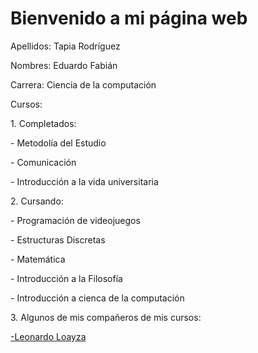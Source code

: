 <head>
    <meta charset="UTF-8">
    <meta name="description" content="Estudiante de la Universidad Católica San Pablo, UCSP, que estudia la carrera de Ciencia de la Computación">
    <meta name="keywords" content="Eduardo Fabián Tapia Rodríguez, Eduardo, Fabian, Tapia, Rodriguez">
    <meta name="author" content="Eduardo Tapia Rodríguez">
    <meta name="robots" content="index, follow">
    <title>Eduardo Tapia Rodriguez UCSP</title>
</head>

<!DOCTYPE html>
<html lang="es">
<head>
  <meta charset="UTF-8">
  <meta name="viewport" content="width=device-width, initial-scale=1.0">
  <title>Mi Página Web</title>
</head>
<body>
  <h1>Bienvenido a mi página web</h1>
  <p>Apellidos: Tapia Rodríguez</p>
  <p>Nombres: Eduardo Fabián</p>
  <p>Carrera: Ciencia de la computación</p>
  <p>Cursos: <p>
  <p>1. Completados:<p>
    <p>- Metodolía del Estudio<p>
    <p>- Comunicación<p>
    <p>- Introducción a la vida universitaria<p>
  <p>2. Cursando:<p>
    <p>- Programación de videojuegos<p>
    <p>- Estructuras Discretas<p>
    <p>- Matemática<p>
    <p>- Introducción a la Filosofía<p>
    <p>- Introducción a cienca de la computación<p>
  <p>3. Algunos de mis compañeros de mis cursos:</p>
    <a href=http://leonardoloayza.github.jo/ target="_blank"> -Leonardo Loayza</a>
</body>
</html>
